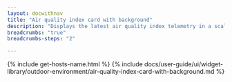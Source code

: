 ```yaml
---
layout: docwithnav
title: "Air quality index card with background"
description: "Displays the latest air quality index telemetry in a scalable rectangle card with the background image."
breadcrumbs: "true"
breadcrumbs-steps: "2"

---
```

{% include get-hosts-name.html %}
{% include docs/user-guide/ui/widget-library/outdoor-environment/air-quality-index-card-with-background.md %}
